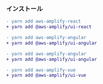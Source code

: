 ### インストール

<docs-filter framework="react">

```diff
- yarn add aws-amplify-react
+ yarn add @aws-amplify/ui-react
```
</docs-filter> <docs-filter framework="angular">

```diff
- yarn add aws-amplify-angular
+ yarn add @aws-amplify/ui-angular
```
</docs-filter> <docs-filter framework="ionic">

```diff
- yarn add aws-amplify-angular
+ yarn add @aws-amplify/ui-angular
```
</docs-filter> <docs-filter framework="vue">

```diff
- yarn add aws-amplify-vue
+ yarn add @aws-amplify/ui-vue
```
</docs-filter>
